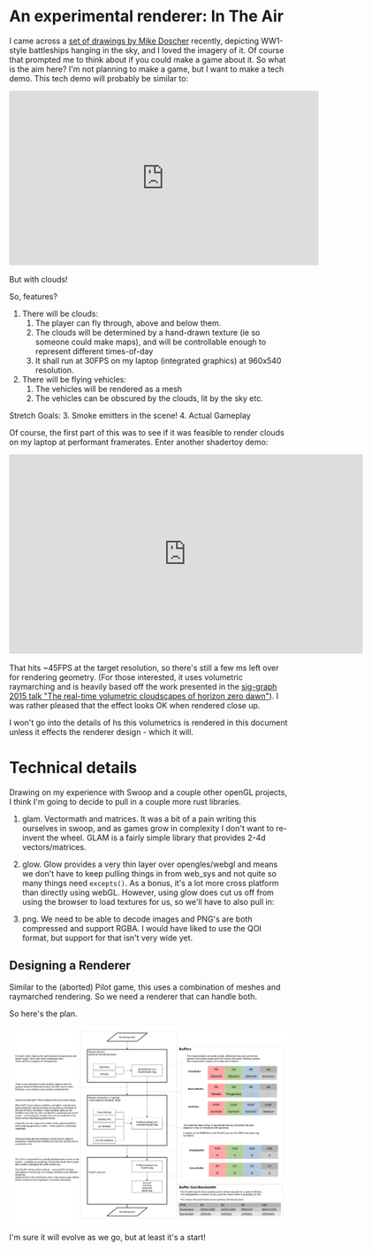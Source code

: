 # An experimental renderer: In The Air

I came across a [set of drawings by Mike Doscher](https://www.deviantart.com/mikedoscher/gallery/46610677/spacecraft-of-the-first-world-war)
recently, depicting WW1-style battleships hanging in the sky, and I loved the imagery of it. Of
course that prompted me to think about if you could make a game about it. So what is the aim here?
I'm not planning to make a game, but I want to make a tech demo. This tech demo will probably be
similar to:

<iframe width="560" height="315" src="https://www.youtube.com/embed/5FLgmIQCt5A" title="YouTube video player" frameborder="0" allow="accelerometer; autoplay; clipboard-write; encrypted-media; gyroscope; picture-in-picture; web-share" allowfullscreen></iframe>

But with clouds!

So, features?

 1. There will be clouds:
    1. The player can fly through, above and below them.
    2. The clouds will be determined by a hand-drawn texture (ie so someone could make maps),
       and will be controllable enough to represent different times-of-day
    3. It shall run at 30FPS on my laptop (integrated graphics) at 960x540 resolution.
 2. There will be flying vehicles:
    1. The vehicles will be rendered as a mesh
    2. The vehicles can be obscured by the clouds, lit by the sky etc.

Stretch Goals:
 3. Smoke emitters in the scene!
 4. Actual Gameplay


Of course, the first part of this was to see if it was feasible to render clouds on my laptop at
performant framerates. Enter another shadertoy demo:

<iframe width="640" height="360" frameborder="0" src="https://www.shadertoy.com/embed/DljGzh?gui=true&t=10&paused=true&muted=false" allowfullscreen></iframe>

That hits ~45FPS at the target resolution, so there's still a few ms left over for rendering geometry.
(For those interested, it uses volumetric raymarching and is heavily based off the work presented in the 
[sig-graph 2015 talk "The real-time volumetric cloudscapes of horizon zero dawn"](https://www.guerrilla-games.com/read/the-real-time-volumetric-cloudscapes-of-horizon-zero-dawn)). 
I was rather pleased that the effect looks OK when rendered close up. 

I won't go into the details of hs this volumetrics is rendered in this document unless it effects the
renderer design - which it will.


# Technical details


Drawing on my experience with Swoop and a couple other openGL projects, I think I'm going to decide to pull in a couple more rust libraries.

1. glam. Vectormath and matrices. It was a bit of a pain writing this ourselves in swoop, and as games grow in complexity I don't want to re-invent the wheel. GLAM is a fairly simple library that provides 2-4d vectors/matrices.

2. glow. Glow provides a very thin layer
   over opengles/webgl and means we don't have to keep pulling things in from web_sys and not quite so many things need `excepts()`. As a bonus, it's a lot more cross platform than directly using webGL. However, using glow does cut us off from using the browser to load textures for us, so we'll have to also pull in:

3. png. We need to be able to decode images and PNG's are both compressed and support RGBA. I would have
   liked to use the QOI format, but support for that isn't very wide yet.


## Designing a Renderer
Similar to the (aborted) Pilot game, this uses a combination of meshes and raymarched rendering. So we
need a renderer that can handle both.

So here's the plan.

![Intersections](renderer_design.svg)

I'm sure it will evolve as we go, but at least it's a start!